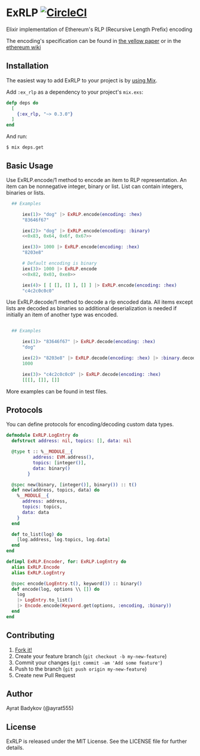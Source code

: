 # ExRLP [![CircleCI](https://circleci.com/gh/exthereum/ex_rlp.svg?style=svg)](https://circleci.com/gh/exthereum/ex_rlp)

Elixir implementation of Ethereum's RLP (Recursive Length Prefix) encoding

The encoding's specification can be found in [the yellow paper](http://yellowpaper.io/) or in the [ethereum wiki](https://github.com/ethereum/wiki/wiki/RLP)

## Installation

The easiest way to add ExRLP to your project is by [using Mix](http://elixir-lang.org/getting-started/mix-otp/introduction-to-mix.html).

Add `:ex_rlp` as a dependency to your project's `mix.exs`:

```elixir
defp deps do
  [
    {:ex_rlp, "~> 0.3.0"}
  ]
end
```

And run:

    $ mix deps.get

## Basic Usage

Use ExRLP.encode/1 method to encode an item to RLP representation. An item can be nonnegative integer, binary or list. List can contain integers, binaries or lists.

```elixir
  ## Examples

      iex(1)> "dog" |> ExRLP.encode(encoding: :hex)
      "83646f67"

      iex(2)> "dog" |> ExRLP.encode(encoding: :binary)
      <<0x83, 0x64, 0x6f, 0x67>>

      iex(3)> 1000 |> ExRLP.encode(encoding: :hex)
      "8203e8"

      # Default encoding is binary
      iex(3)> 1000 |> ExRLP.encode
      <<0x82, 0x03, 0xe8>>

      iex(4)> [ [ [], [] ], [] ] |> ExRLP.encode(encoding: :hex)
      "c4c2c0c0c0"
```

Use ExRLP.decode/1 method to decode a rlp encoded data. All items except lists are decoded as binaries so additional deserialization is needed if initially an item of another type was encoded.


```elixir

  ## Examples

      iex(1)> "83646f67" |> ExRLP.decode(encoding: :hex)
      "dog"

      iex(2)> "8203e8" |> ExRLP.decode(encoding: :hex) |> :binary.decode_unsigned
      1000

      iex(3)> "c4c2c0c0c0" |> ExRLP.decode(encoding: :hex)
      [[[], []], []]
```

More examples can be found in test files.

## Protocols

You can define protocols for encoding/decoding custom data types.

```elixir
defmodule ExRLP.LogEntry do
  defstruct address: nil, topics: [], data: nil

  @type t :: %__MODULE__{
          address: EVM.address(),
          topics: [integer()],
          data: binary()
        }

  @spec new(binary, [integer()], binary()) :: t()
  def new(address, topics, data) do
    %__MODULE__{
      address: address,
      topics: topics,
      data: data
    }
  end

  def to_list(log) do
    [log.address, log.topics, log.data]
  end
end

defimpl ExRLP.Encoder, for: ExRLP.LogEntry do
  alias ExRLP.Encode
  alias ExRLP.LogEntry

  @spec encode(LogEntry.t(), keyword()) :: binary()
  def encode(log, options \\ []) do
    log
    |> LogEntry.to_list()
    |> Encode.encode(Keyword.get(options, :encoding, :binary))
  end
end

```

## Contributing

1. [Fork it!](https://github.com/exthereum/ex_rlp/fork)
2. Create your feature branch (`git checkout -b my-new-feature`)
3. Commit your changes (`git commit -am 'Add some feature'`)
4. Push to the branch (`git push origin my-new-feature`)
5. Create new Pull Request

## Author

Ayrat Badykov (@ayrat555)

## License

ExRLP is released under the MIT License. See the LICENSE file for further details.
